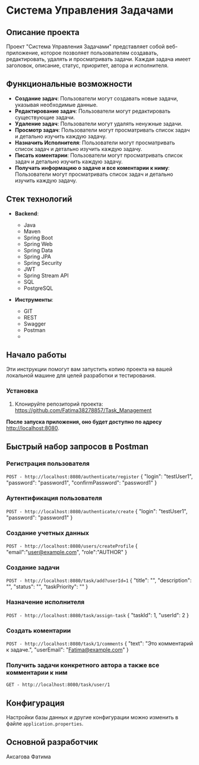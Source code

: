 # Система Управления Задачами

## Описание проекта

Проект "Система Управления Задачами" представляет собой веб-приложение, которое позволяет пользователям создавать, редактировать, удалять и просматривать задачи. Каждая задача имеет заголовок, описание, статус, приоритет, автора и исполнителя.

## Функциональные возможности

- **Создание задач**: Пользователи могут создавать новые задачи, указывая необходимые данные.
- **Редактирование задач**: Пользователи могут редактировать существующие задачи.
- **Удаление задач**: Пользователи могут удалять ненужные задачи.
- **Просмотр задач**: Пользователи могут просматривать список задач и детально изучить каждую задачу.
- **Назначить Исполнителя**: Пользователи могут просматривать список задач и детально изучить каждую задачу.
- **Писать коментарии**: Пользователи могут просматривать список задач и детально изучить каждую задачу.
- **Получать информацию о задаче и все коментарии к ниму**: Пользователи могут просматривать список задач и детально изучить каждую задачу.

## Стек технологий

- **Backend**:
  - Java
  - Maven
  - Spring Boot
  - Spring Web
  - Spring Data
  - Spring JPA
  - Spring Security
  - JWT
  - Spring Stream API
  - SQL
  - PostgreSQL

  
- **Инструменты**:
  - GIT
  - REST
  - Swagger
  - Postman
  - 

## Начало работы

Эти инструкции помогут вам запустить копию проекта на вашей локальной машине для целей разработки и тестирования.

### Установка

1. Клонируйте репозиторий проекта:
https://github.com/Fatima38278857/Task_Management

**После запуска приложения, оно будет доступно по адресу**
 [http://localhost:8080](http://localhost:8080).

## Быстрый набор запросов в Postman

### Регистрация пользователя
`POST - http://localhost:8080/authenticate/register`
{
  "login": "testUser1",
  "password": "password1",
  "confirmPassword": "password1"
}
### Аутентификация пользователя
`POST - http://localhost:8080/authenticate/create`
{
  "login": "testUser1",
  "password": "password1"
}
### Создание учетных данных
`POST - http://localhost:8080/users/createProfile`
{
  "email":"user@example.com",
  "role":"AUTHOR"
}

### Создание задачи
`POST - http://localhost:8080/task/add?userId=1`
{   "title": "",
    "description": "",
    "status": "",
    "taskPriority": ""
    }
### Назначение исполнителя
`POST - http://localhost:8080/task/assign-task`
{
  "taskId": 1,
  "userId": 2
}
### Создать коментарии
`POST - http://localhost:8080/task/1/comments`
{
  "text": "Это комментарий к задаче.",
  "userEmail": "Fatima@example.com"
}
### Получить задачи конкретного автора а также все комментарии к ним
`GET - http://localhost:8080/task/user/1`

## Конфигурация
Настройки базы данных и другие конфигурации можно изменить в файле `application.properties`.

## Основной разработчик
Аксагова Фатима

